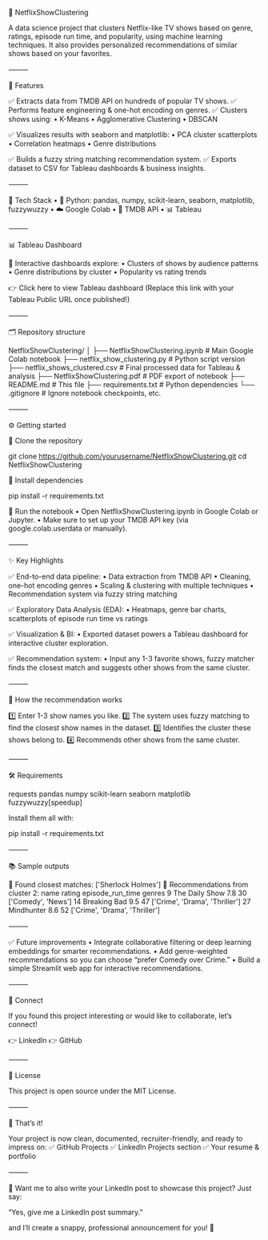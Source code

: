 🚀 NetflixShowClustering

A data science project that clusters Netflix-like TV shows based on genre, ratings, episode run time, and popularity, using machine learning techniques.
It also provides personalized recommendations of similar shows based on your favorites.

⸻

📌 Features

✅ Extracts data from TMDB API on hundreds of popular TV shows.
✅ Performs feature engineering & one-hot encoding on genres.
✅ Clusters shows using:
	•	K-Means
	•	Agglomerative Clustering
	•	DBSCAN

✅ Visualizes results with seaborn and matplotlib:
	•	PCA cluster scatterplots
	•	Correlation heatmaps
	•	Genre distributions

✅ Builds a fuzzy string matching recommendation system.
✅ Exports dataset to CSV for Tableau dashboards & business insights.

⸻

🚀 Tech Stack
	•	🐍 Python: pandas, numpy, scikit-learn, seaborn, matplotlib, fuzzywuzzy
	•	☁️ Google Colab
	•	📡 TMDB API
	•	📊 Tableau

⸻

📊 Tableau Dashboard

🎨 Interactive dashboards explore:
	•	Clusters of shows by audience patterns
	•	Genre distributions by cluster
	•	Popularity vs rating trends

👉 Click here to view Tableau dashboard
(Replace this link with your Tableau Public URL once published!)

⸻

🗂 Repository structure

NetflixShowClustering/
│
├── NetflixShowClustering.ipynb     # Main Google Colab notebook
├── netflix_show_clustering.py      # Python script version
├── netflix_shows_clustered.csv     # Final processed data for Tableau & analysis
├── NetflixShowClustering.pdf       # PDF export of notebook
├── README.md                       # This file
├── requirements.txt                # Python dependencies
└── .gitignore                      # Ignore notebook checkpoints, etc.


⸻

⚙️ Getting started

🚀 Clone the repository

git clone https://github.com/yourusername/NetflixShowClustering.git
cd NetflixShowClustering

🔧 Install dependencies

pip install -r requirements.txt

📝 Run the notebook
	•	Open NetflixShowClustering.ipynb in Google Colab or Jupyter.
	•	Make sure to set up your TMDB API key (via google.colab.userdata or manually).

⸻

✨ Key Highlights

✅ End-to-end data pipeline:
	•	Data extraction from TMDB API
	•	Cleaning, one-hot encoding genres
	•	Scaling & clustering with multiple techniques
	•	Recommendation system via fuzzy string matching

✅ Exploratory Data Analysis (EDA):
	•	Heatmaps, genre bar charts, scatterplots of episode run time vs ratings

✅ Visualization & BI:
	•	Exported dataset powers a Tableau dashboard for interactive cluster exploration.

✅ Recommendation system:
	•	Input any 1-3 favorite shows, fuzzy matcher finds the closest match and suggests other shows from the same cluster.

⸻

🚀 How the recommendation works

1️⃣ Enter 1-3 show names you like.
2️⃣ The system uses fuzzy matching to find the closest show names in the dataset.
3️⃣ Identifies the cluster these shows belong to.
4️⃣ Recommends other shows from the same cluster.

⸻

🛠 Requirements

requests
pandas
numpy
scikit-learn
seaborn
matplotlib
fuzzywuzzy[speedup]

Install them all with:

pip install -r requirements.txt


⸻

📚 Sample outputs

🎯 Found closest matches: ['Sherlock Holmes']
🎉 Recommendations from cluster 2:
            name       rating  episode_run_time         genres
9    The Daily Show   7.8      30                 ['Comedy', 'News']
14   Breaking Bad    9.5      47                 ['Crime', 'Drama', 'Thriller']
27   Mindhunter     8.6      52                 ['Crime', 'Drama', 'Thriller']


⸻

✅ Future improvements
	•	Integrate collaborative filtering or deep learning embeddings for smarter recommendations.
	•	Add genre-weighted recommendations so you can choose “prefer Comedy over Crime.”
	•	Build a simple Streamlit web app for interactive recommendations.

⸻

🤝 Connect

If you found this project interesting or would like to collaborate, let’s connect!

👉 LinkedIn
👉 GitHub

⸻

📜 License

This project is open source under the MIT License.

⸻

🚀 That’s it!

Your project is now clean, documented, recruiter-friendly, and ready to impress on:
✅ GitHub Projects
✅ LinkedIn Projects section
✅ Your resume & portfolio

⸻

🎯 Want me to also write your LinkedIn post to showcase this project?
Just say:

“Yes, give me a LinkedIn post summary.”

and I’ll create a snappy, professional announcement for you! 🚀
